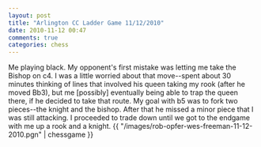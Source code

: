 ```yaml
---
layout: post
title: "Arlington CC Ladder Game 11/12/2010"
date: 2010-11-12 00:47
comments: true
categories: chess
---
```

Me playing black. My opponent's first mistake was letting me take the Bishop on c4.
I was a little worried about that move--spent about 30 minutes thinking of lines that 
involved his queen taking my rook (after he moved Bb3), but me [possibly] eventually
 being able to trap the queen there, if he decided to take that route. <!--more-->
My goal with b5 was to fork two pieces--the knight and the bishop. After that he missed a minor piece that I was still attacking. I proceeded to trade down until we got to the endgame with me up a rook and a knight.
{{ "/images/rob-opfer-wes-freeman-11-12-2010.pgn" | chessgame }}
